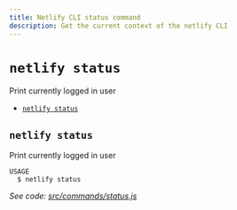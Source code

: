 ```yaml
---
title: Netlify CLI status command
description: Get the current context of the netlify CLI
---
```


# `netlify status`

Print currently logged in user

* [`netlify status`](#netlify-status)

## `netlify status`

Print currently logged in user

```
USAGE
  $ netlify status
```

_See code: [src/commands/status.js](https://github.com/netlify/cli/blob/v2.0.0-alpha.4/src/commands/status.js)_
